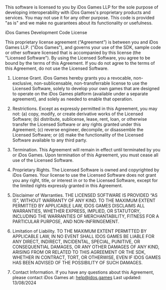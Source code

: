 This software is licensed to you by iDos Games LLP for the sole purpose of developing interoperability with iDos Games's proprietary products and services. You may not use it for any other purpose. This code is provided "as is" and we make no guarantees about its functionality or usefulness.

iDos Games Development Code License

This proprietary license agreement (“Agreement”) is between you and iDos Games LLP. ("iDos Games"), and governs your use of the SDK, sample code or other software licensed that is accompanied by this license (the "Licensed Software"). By using the Licensed Software, you agree to be bound by the terms of this Agreement. If you do not agree to the terms of this Agreement, do not use the Licensed Software.

1. License Grant. iDos Games hereby grants you a revocable, non-exclusive, non-sublicensable, non-transferrable license to use the Licensed Software, solely to develop your own games that are designed to operate on the iDos Games platform (available under a separate agreement), and solely as needed to enable that operation.

2. Restrictions. Except as expressly permitted in this Agreement, you may not: (a) copy, modify, or create derivative works of the Licensed Software; (b) distribute, sublicense, lease, rent, loan, or otherwise transfer the Licensed Software or any rights granted under this Agreement; (c) reverse engineer, decompile, or disassemble the Licensed Software; or (d) make the functionality of the Licensed Software available to any third party.

3. Termination. This Agreement will remain in effect until terminated by you or iDos Games. Upon termination of this Agreement, you must cease all use of the Licensed Software.

4. Proprietary Rights. The Licensed Software is owned and copyrighted by iDos Games. Your license to use the Licensed Software does not grant you any right, title, or interest in or to the Licensed Software, except for the limited rights expressly granted in this Agreement.

5. Disclaimer of Warranties. THE LICENSED SOFTWARE IS PROVIDED “AS IS”, WITHOUT WARRANTY OF ANY KIND. TO THE MAXIMUM EXTENT PERMITTED BY APPLICABLE LAW, IDOS GAMES DISCLAIMS ALL WARRANTIES, WHETHER EXPRESS, IMPLIED, OR STATUTORY, INCLUDING THE WARRANTIES OF MERCHANTABILITY, FITNESS FOR A PARTICULAR PURPOSE, AND NON-INFRINGEMENT.

6. Limitation of Liability. TO THE MAXIMUM EXTENT PERMITTED BY APPLICABLE LAW, IN NO EVENT SHALL IDOS GAMES BE LIABLE FOR ANY DIRECT, INDIRECT, INCIDENTAL, SPECIAL, PUNITIVE, OR CONSEQUENTIAL DAMAGES, OR ANY OTHER DAMAGES OF ANY KIND, ARISING FROM OR RELATED TO THIS AGREEMENT OR THE SDK, WHETHER IN CONTRACT, TORT, OR OTHERWISE, EVEN IF IDOS GAMES HAS BEEN ADVISED OF THE POSSIBILITY OF SUCH DAMAGES.

7. Contact Information. If you have any questions about this Agreement, please contact iDos Games at: help@idos.games Last updated: 13/08/2024
